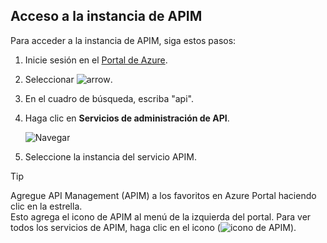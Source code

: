 ## <a name="navigate-to-your-apim-instance"></a>Acceso a la instancia de APIM

Para acceder a la instancia de APIM, siga estos pasos:

1. Inicie sesión en el [Portal de Azure](https://portal.azure.com). 
2. Seleccionar ![arrow](./media/api-management-navigate-to-instance/arrow.png).
3. En el cuadro de búsqueda, escriba "api".
4. Haga clic en **Servicios de administración de API**.

    ![Navegar](./media/api-management-navigate-to-instance/navigate-to-api-management-services.png)

5. Seleccione la instancia del servicio APIM.

>[!TIP]
>Agregue API Management (APIM) a los favoritos en Azure Portal haciendo clic en la estrella. <br/>Esto agrega el icono de APIM al menú de la izquierda del portal. Para ver todos los servicios de APIM, haga clic en el icono (![icono de APIM](./media/api-management-navigate-to-instance/apim-icon.png)).
 


